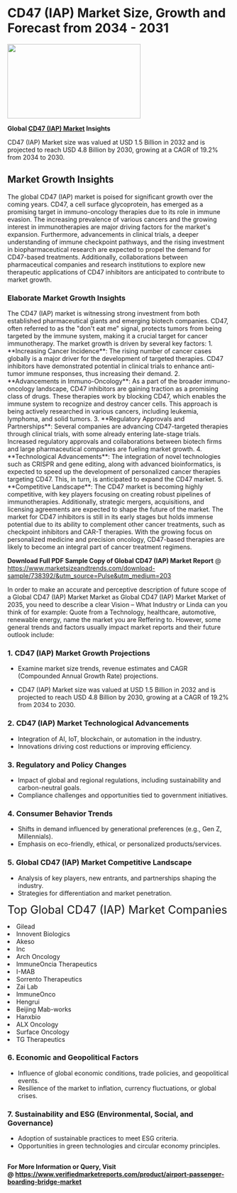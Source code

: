 <H1>CD47 (IAP) Market Size, Growth and Forecast from 2034 - 2031</H1><img class="aligncenter size-medium wp-image-584254" src="https://thirdeyenews.in/wp-content/uploads/2034/09/Global-Market-Research-300x168.jpeg" alt="" width="300" height="168" /><p><strong>Global&nbsp;<a href="https://www.marketsizeandtrends.com/download-sample/738392/&amp;utm_source=Pulse&amp;utm_medium=203">CD47 (IAP) Market</a> Insights</strong></p><p>CD47 (IAP) Market size was valued at USD 1.5 Billion in 2032 and is projected to reach USD 4.8 Billion by 2030, growing at a CAGR of 19.2% from 2034 to 2030.</p><p><h2>Market Growth Insights</h2> The global CD47 (IAP) market is poised for significant growth over the coming years. CD47, a cell surface glycoprotein, has emerged as a promising target in immuno-oncology therapies due to its role in immune evasion. The increasing prevalence of various cancers and the growing interest in immunotherapies are major driving factors for the market's expansion. Furthermore, advancements in clinical trials, a deeper understanding of immune checkpoint pathways, and the rising investment in biopharmaceutical research are expected to propel the demand for CD47-based treatments. Additionally, collaborations between pharmaceutical companies and research institutions to explore new therapeutic applications of CD47 inhibitors are anticipated to contribute to market growth. <h3>Elaborate Market Growth Insights</h3> The CD47 (IAP) market is witnessing strong investment from both established pharmaceutical giants and emerging biotech companies. CD47, often referred to as the "don't eat me" signal, protects tumors from being targeted by the immune system, making it a crucial target for cancer immunotherapy. The market growth is driven by several key factors: 1. **Increasing Cancer Incidence**: The rising number of cancer cases globally is a major driver for the development of targeted therapies. CD47 inhibitors have demonstrated potential in clinical trials to enhance anti-tumor immune responses, thus increasing their demand. 2. **Advancements in Immuno-Oncology**: As a part of the broader immuno-oncology landscape, CD47 inhibitors are gaining traction as a promising class of drugs. These therapies work by blocking CD47, which enables the immune system to recognize and destroy cancer cells. This approach is being actively researched in various cancers, including leukemia, lymphoma, and solid tumors. 3. **Regulatory Approvals and Partnerships**: Several companies are advancing CD47-targeted therapies through clinical trials, with some already entering late-stage trials. Increased regulatory approvals and collaborations between biotech firms and large pharmaceutical companies are fueling market growth. 4. **Technological Advancements**: The integration of novel technologies such as CRISPR and gene editing, along with advanced bioinformatics, is expected to speed up the development of personalized cancer therapies targeting CD47. This, in turn, is anticipated to expand the CD47 market. 5. **Competitive Landscape**: The CD47 market is becoming highly competitive, with key players focusing on creating robust pipelines of immunotherapies. Additionally, strategic mergers, acquisitions, and licensing agreements are expected to shape the future of the market. The market for CD47 inhibitors is still in its early stages but holds immense potential due to its ability to complement other cancer treatments, such as checkpoint inhibitors and CAR-T therapies. With the growing focus on personalized medicine and precision oncology, CD47-based therapies are likely to become an integral part of cancer treatment regimens. </p><p><span class=""><strong>Download Full PDF Sample Copy of Global CD47 (IAP) Market Report</strong> @ <a href="https://www.marketsizeandtrends.com/download-sample/738392/&amp;utm_source=Pulse&amp;utm_medium=203" target="_blank">https://www.marketsizeandtrends.com/download-sample/738392/&amp;utm_source=Pulse&amp;utm_medium=203</a></span></p><p>In order to make an accurate and perceptive description of future scope of a Global&nbsp;CD47 (IAP) Market Market as Global&nbsp;CD47 (IAP) Market Market of 2035, you need to describe a clear Vision &ndash; What Industry or Linda can you think of for example: Quote from a Technology, healthcare, automotive, renewable energy, name the market you are Reffering to. However, some general trends and factors usually impact market reports and their future outlook include:</p><h3>1.&nbsp;<strong>CD47 (IAP) Market Growth Projections</strong></h3><ul><li>Examine market size trends, revenue estimates and CAGR (Compounded Annual Growth Rate) projections.</li><li><p>CD47 (IAP) Market size was valued at USD 1.5 Billion in 2032 and is projected to reach USD 4.8 Billion by 2030, growing at a CAGR of 19.2% from 2034 to 2030.</p></li></ul><h3>2.&nbsp;<strong>CD47 (IAP) Market Technological Advancements</strong></h3><ul><li>Integration of AI, IoT, blockchain, or automation in the industry.</li><li>Innovations driving cost reductions or improving efficiency.</li></ul><h3>3.&nbsp;<strong>Regulatory and Policy Changes</strong></h3><ul><li>Impact of global and regional regulations, including sustainability and carbon-neutral goals.</li><li>Compliance challenges and opportunities tied to government initiatives.</li></ul><h3>4.&nbsp;<strong>Consumer Behavior Trends</strong></h3><ul><li>Shifts in demand influenced by generational preferences (e.g., Gen Z, Millennials).</li><li>Emphasis on eco-friendly, ethical, or personalized products/services.</li></ul><h3>5.&nbsp;<strong>Global CD47 (IAP) Market Competitive Landscape</strong></h3><ul><li>Analysis of key players, new entrants, and partnerships shaping the industry.</li><li>Strategies for differentiation and market penetration.</li></ul><p data-pm-slice="1 1 []"><span style="color: inherit; font-family: inherit; font-size: 25px;">Top Global CD47 (IAP) Market Companies</span></p><div class="" data-test-id=""><p><li>Gilead</li><li> Innovent Biologics</li><li> Akeso</li><li> Inc</li><li> Arch Oncology</li><li> ImmuneOncia Therapeutics</li><li> I-MAB</li><li> Sorrento Therapeutics</li><li> Zai Lab</li><li> ImmuneOnco</li><li> Hengrui</li><li> Beijing Mab-works</li><li> Hanxbio</li><li> ALX Oncology</li><li> Surface Oncology</li><li> TG Therapeutics</li></p></div><h3>6.&nbsp;<strong>Economic and Geopolitical Factors</strong></h3><ul><li>Influence of global economic conditions, trade policies, and geopolitical events.</li><li>Resilience of the market to inflation, currency fluctuations, or global crises.</li></ul><h3>7.&nbsp;<strong>Sustainability and ESG (Environmental, Social, and Governance)</strong></h3><ul><li>Adoption of sustainable practices to meet ESG criteria.</li><li>Opportunities in green technologies and circular economy principles.</li></ul><h2><strong style="font-size: 14px;">For More Information or Query, Visit @&nbsp;</strong><a style="background-color: #ffffff; font-size: 14px;" href="https://www.marketsizeandtrends.com/report/cd47-iap-market/" target="_blank">https://www.verifiedmarketreports.com/product/airport-passenger-boarding-bridge-market</a></h2>
